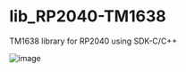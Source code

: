 # lib_RP2040-TM1638
TM1638 library for RP2040 using SDK-C/C++ 

![image](https://github.com/user-attachments/assets/80a675f8-adf8-47e4-8c55-9b945ca06cb6)
